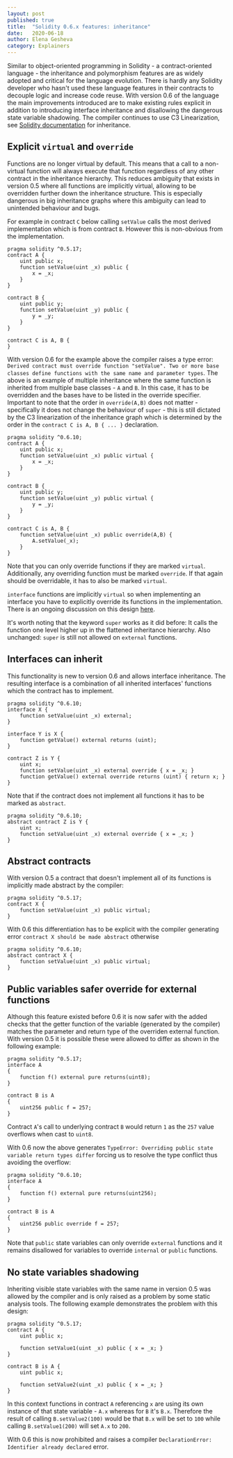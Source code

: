 ```yaml
---
layout: post
published: true
title:  "Solidity 0.6.x features: inheritance"
date:   2020-06-18
author: Elena Gesheva
category: Explainers
---
```


Similar to object-oriented programming in Solidity - a contract-oriented language - the inheritance and polymorphism features are as widely adopted and critical for the language evolution. There is hardly any Solidity developer who hasn't used these language features in their contracts to decouple logic and increase code reuse. With version 0.6 of the language the main improvements introduced are to make existing rules explicit in addition to introducing interface inheritance and disallowing the dangerous state variable shadowing. The compiler continues to use C3 Linearization, see [Solidity documentation](https://solidity.readthedocs.io/en/latest/contracts.html?#inheritance) for inheritance.

## Explicit `virtual` and `override`
Functions are no longer virtual by default. This means that a call to a non-virtual function will always execute that function regardless of any other contract in the inheritance hierarchy. This reduces ambiguity that exists in version 0.5 where all functions are implicitly virtual, allowing to be overridden further down the inheritance structure. This is especially dangerous in big inheritance graphs where this ambiguity can lead to unintended behaviour and bugs.

For example in contract `C` below calling `setValue` calls the most derived implementation which is from contract `B`. However this is non-obvious from the implementation.

```solidity
pragma solidity ^0.5.17;
contract A {
    uint public x;
    function setValue(uint _x) public {
        x = _x;
    }
}

contract B {
    uint public y;
    function setValue(uint _y) public {
        y = _y;
    }
}

contract C is A, B {
}
```

With version 0.6 for the example above the compiler raises a type error: `Derived contract must override function "setValue". Two or more base classes define functions with the same name and parameter types`. The above is an example of multiple inheritance where the same function is inherited from multiple base classes - `A` and `B`. In this case, it has to be overridden and the bases have to be listed in the override specifier. Important to note that the order in `override(A,B)` does not matter - specifically it does not change the behaviour of `super` - this is still dictated by the C3 linearization of the inheritance graph which is determined by the order in the `contract C is A, B { ... }` declaration.

```solidity
pragma solidity ^0.6.10;
contract A {
    uint public x;
    function setValue(uint _x) public virtual {
        x = _x;
    }
}

contract B {
    uint public y;
    function setValue(uint _y) public virtual {
        y = _y;
    }
}

contract C is A, B {
    function setValue(uint _x) public override(A,B) {
        A.setValue(_x);
    }
}
```

Note that you can only override functions if they are marked `virtual`. Additionally, any overriding function must be marked `override`. If that again should be overridable, it has to also be marked `virtual`.

`interface` functions are implicitly `virtual` so when implementing an interface you have to explicitly override its functions in the implementation. There is an ongoing discussion on this design [here](https://github.com/ethereum/solidity/issues/8281).

It's worth noting that the keyword `super` works as it did before: It calls the function one level higher up in the flattened inheritance hierarchy. Also unchanged: `super` is still not allowed on `external` functions.

## Interfaces can inherit
This functionality is new to version 0.6 and allows interface inheritance. The resulting interface is a combination of all inherited interfaces' functions which the contract has to implement.

```solidity
pragma solidity ^0.6.10;
interface X {
    function setValue(uint _x) external;
}

interface Y is X {
    function getValue() external returns (uint);
}

contract Z is Y {
    uint x;
    function setValue(uint _x) external override { x = _x; }
    function getValue() external override returns (uint) { return x; }
}
```

Note that if the contract does not implement all functions it has to be marked as `abstract`.

```solidity
pragma solidity ^0.6.10;
abstract contract Z is Y {
    uint x;
    function setValue(uint _x) external override { x = _x; }
}
```

## Abstract contracts
With version 0.5 a contract that doesn't implement all of its functions is implicitly made abstract by the compiler:

```solidity
pragma solidity ^0.5.17;
contract X {
    function setValue(uint _x) public virtual;
}
```

With 0.6 this differentiation has to be explicit with the compiler generating error `contract X should be made abstract` otherwise

```solidity
pragma solidity ^0.6.10;
abstract contract X {
    function setValue(uint _x) public virtual;
}
```

## Public variables safer override for external functions
Although this feature existed before 0.6 it is now safer with the added checks that the getter function of the variable (generated by the compiler) matches the parameter and return type of the overriden external function. With version 0.5 it is possible these were allowed to differ as shown in the following example:

```solidity
pragma solidity ^0.5.17;
interface A
{
    function f() external pure returns(uint8);
}

contract B is A
{
    uint256 public f = 257;
}
```

Contract `A`'s call to underlying contract `B` would return `1` as the `257` value overflows when cast to `uint8`.

With 0.6 now the above generates `TypeError: Overriding public state variable return types differ` forcing us to resolve the type conflict thus avoiding the overflow:

```solidity
pragma solidity ^0.6.10;
interface A
{
    function f() external pure returns(uint256);
}

contract B is A
{
    uint256 public override f = 257;
}
```

Note that `public` state variables can only override `external` functions and it remains disallowed for variables to override `internal` or `public` functions.

## No state variables shadowing
Inheriting visible state variables with the same name in version 0.5 was allowed by the compiler and is only raised as a problem by some static analysis tools. The following example demonstrates the problem with this design:

```solidity
pragma solidity ^0.5.17;
contract A {
    uint public x;

    function setValue1(uint _x) public { x = _x; }
}

contract B is A {
    uint public x;

    function setValue2(uint _x) public { x = _x; }
}
```

In this context functions in contract `A` referencing `x` are using its own instance of that state variable - `A.x` whereas for `B` it's `B.x`. Therefore the result of calling `B.setValue2(100)` would be that `B.x` will be set to `100` while calling `B.setValue1(200)` will set `A.x` to `200`.

With 0.6 this is now prohibited and raises a compiler `DeclarationError: Identifier already declared` error.
